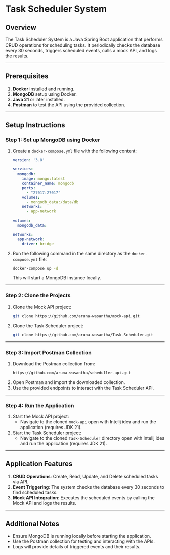 ﻿# Task Scheduler System

## Overview
The Task Scheduler System is a Java Spring Boot application that performs CRUD operations for scheduling tasks. It periodically checks the database every 30 seconds, triggers scheduled events, calls a mock API, and logs the results.

---

## Prerequisites
1. **Docker** installed and running.
2. **MongoDB** setup using Docker.
3. **Java 21** or later installed.
4. **Postman** to test the API using the provided collection.

---

## Setup Instructions

### Step 1: Set up MongoDB using Docker
1. Create a `docker-compose.yml` file with the following content:

   ```yaml
   version: '3.8'

   services:
     mongodb:
       image: mongo:latest
       container_name: mongodb
       ports:
         - "27017:27017"
       volumes:
         - mongodb_data:/data/db
       networks:
         - app-network

   volumes:
     mongodb_data:

   networks:
     app-network:
       driver: bridge
   ```

2. Run the following command in the same directory as the `docker-compose.yml` file:
   ```bash
   docker-compose up -d
   ```
   This will start a MongoDB instance locally.

---

### Step 2: Clone the Projects
1. Clone the Mock API project:
   ```bash
   git clone https://github.com/aruna-wasantha/mock-api.git
   ```
2. Clone the Task Scheduler project:
   ```bash
   git clone https://github.com/aruna-wasantha/Task-Scheduler.git
   ```

---

### Step 3: Import Postman Collection
1. Download the Postman collection from:
   ```
   https://github.com/aruna-wasantha/scheduller-api.git
   ```
2. Open Postman and import the downloaded collection.
3. Use the provided endpoints to interact with the Task Scheduler API.

---

### Step 4: Run the Application
1. Start the Mock API project:
    - Navigate to the cloned `mock-api` open with Intelij idea and run the application (requires JDK 21).
2. Start the Task Scheduler project:
    - Navigate to the cloned `Task-Scheduler` directory  open with Intelij idea and run the application (requires JDK 21).

---

## Application Features
1. **CRUD Operations**: Create, Read, Update, and Delete scheduled tasks via API.
2. **Event Triggering**: The system checks the database every 30 seconds to find scheduled tasks.
3. **Mock API Integration**: Executes the scheduled events by calling the Mock API and logs the results.

---

## Additional Notes
- Ensure MongoDB is running locally before starting the application.
- Use the Postman collection for testing and interacting with the APIs.
- Logs will provide details of triggered events and their results.

